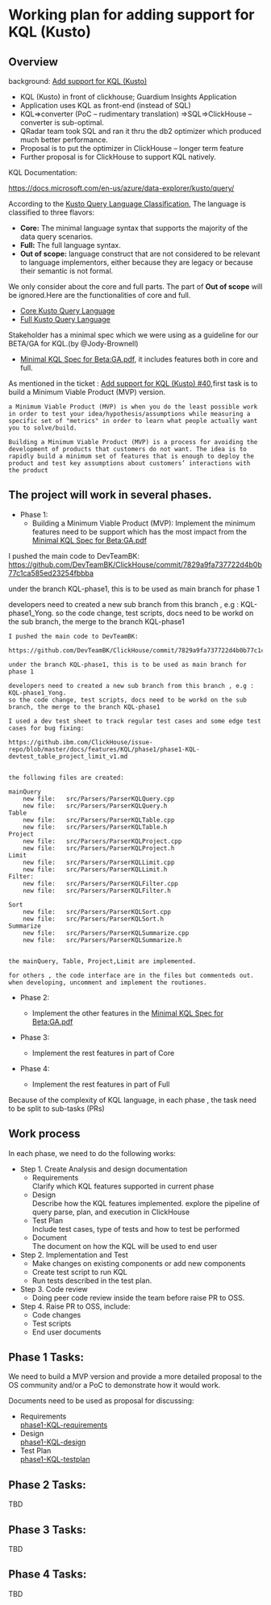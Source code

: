# Working plan for adding support for KQL (Kusto)

## Overview

background:  [Add support for KQL (Kusto)](https://github.ibm.com/ClickHouse/release/issues/40)

- KQL (Kusto) in front of clickhouse; Guardium Insights Application
- Application uses KQL as front-end (instead of SQL)
- KQL=>converter (PoC – rudimentary translation) =>SQL=>ClickHouse – converter is sub-optimal.
- QRadar team took SQL and ran it thru the db2 optimizer which produced much better performance.
- Proposal is to put the optimizer in ClickHouse – longer term feature
- Further proposal is for ClickHouse to support KQL natively.

KQL Documentation:

https://docs.microsoft.com/en-us/azure/data-explorer/kusto/query/

According to the [Kusto Query Language Classification](https://github.com/microsoft/Kusto-Query-Language/blob/master/doc/LanguageMap.md), 
The language is classified to three flavors:
* **Core:** The minimal language syntax that supports the majority of the data query scenarios.
* **Full:** The full language syntax.
* **Out of scope:** language construct that are not considered to be relevant to language implementors, either because they are legacy or because their semantic is not formal.


We only consider about the core and full parts. The part of **Out of scope** will be ignored.Here are the functionalities of core and full.

- [Core Kusto Query Language](KQL-core.md)
- [Full Kusto Query Language](KQL-full.md)

Stakeholder has a minimal spec which we were using as a guideline for our BETA/GA for KQL.(by @Jody-Brownell) 
- [Minimal KQL Spec for Beta:GA.pdf](https://github.ibm.com/ClickHouse/release/files/941181/Minimal.KQL.Spec.for.Beta.GA.pdf), it includes features both in core and full.


As mentioned in the ticket :
[Add support for KQL (Kusto) #40](https://github.ibm.com/ClickHouse/release/issues/40),first task is to build a Minimum Viable Product (MVP) version.

```
a Minimum Viable Product (MVP) is when you do the least possible work in order to test your idea/hypothesis/assumptions while measuring a specific set of "metrics" in order to learn what people actually want you to solve/build.

Building a Minimum Viable Product (MVP) is a process for avoiding the development of products that customers do not want. The idea is to rapidly build a minimum set of features that is enough to deploy the product and test key assumptions about customers’ interactions with the product
``` 


## The project will work in several phases.  
- Phase 1:  
    - Building a Minimum Viable Product (MVP):
    Implement the minimum features need to be support which has the most impact from the [Minimal KQL Spec for Beta:GA.pdf](https://github.ibm.com/ClickHouse/release/files/941181/Minimal.KQL.Spec.for.Beta.GA.pdf)  



I pushed the main code to DevTeamBK:
 https://github.com/DevTeamBK/ClickHouse/commit/7829a9fa737722d4b0b77c1ca585ed23254fbbba

under the branch KQL-phase1, this is to be used as main branch for phase 1

developers need to created a new sub branch from this branch , e.g : KQL-phase1_Yong.
so the code change, test scripts, docs need to be workd on the sub branch, the merge to the branch KQL-phase1  

```
I pushed the main code to DevTeamBK:
 https://github.com/DevTeamBK/ClickHouse/commit/7829a9fa737722d4b0b77c1ca585ed23254fbbba

under the branch KQL-phase1, this is to be used as main branch for phase 1

developers need to created a new sub branch from this branch , e.g : KQL-phase1_Yong.
so the code change, test scripts, docs need to be workd on the sub branch, the merge to the branch KQL-phase1

I used a dev test sheet to track regular test cases and some edge test cases for bug fixing:

https://github.ibm.com/ClickHouse/issue-repo/blob/master/docs/features/KQL/phase1/phase1-KQL-devtest_table_project_limit_v1.md


the following files are created:

mainQuery
	new file:   src/Parsers/ParserKQLQuery.cpp
	new file:   src/Parsers/ParserKQLQuery.h
Table
	new file:   src/Parsers/ParserKQLTable.cpp
	new file:   src/Parsers/ParserKQLTable.h
Project
	new file:   src/Parsers/ParserKQLProject.cpp
	new file:   src/Parsers/ParserKQLProject.h
Limit
	new file:   src/Parsers/ParserKQLLimit.cpp
	new file:   src/Parsers/ParserKQLLimit.h
Filter:
	new file:   src/Parsers/ParserKQLFilter.cpp
	new file:   src/Parsers/ParserKQLFilter.h

Sort
	new file:   src/Parsers/ParserKQLSort.cpp
	new file:   src/Parsers/ParserKQLSort.h
Summarize
	new file:   src/Parsers/ParserKQLSummarize.cpp
	new file:   src/Parsers/ParserKQLSummarize.h


the mainQuery, Table, Project,Limit are implemented.

for others , the code interface are in the files but commenteds out.
when developing, uncomment and implement the routiones.
```

- Phase 2:
    - Implement the other features in the [Minimal KQL Spec for Beta:GA.pdf](https://github.ibm.com/ClickHouse/release/files/941181/Minimal.KQL.Spec.for.Beta.GA.pdf)  

- Phase 3:
    - Implement the rest features in part of Core

- Phase 4:
    - Implement the rest features in part of Full


    
Because of the complexity of KQL language, in each phase , the task need to be split to sub-tasks (PRs)


## Work process
In each phase, we need to do the following works:

- Step 1. Create Analysis and design documentation
    - Requirements  
        Clarify which KQL features supported in current phase
    - Design  
        Describe how the KQL features implemented. explore the pipeline of query parse, plan, and execution in ClickHouse
    - Test Plan  
         Include test cases, type of tests and how to test be performed
    - Document  
        The document on how the KQL will be used to end user
- Step 2. Implementation and Test  
    - Make changes on existing components or add new components  
    - Create test script to run KQL  
    - Run tests described in the test plan.  
- Step 3. Code review  
    - Doing peer code review inside the team before raise PR to OSS. 
- Step 4. Raise PR to OSS, include:  
   - Code changes  
   - Test scripts  
   - End user documents  


## Phase 1 Tasks:
We need to build a MVP version and provide a more detailed proposal to the OS community and/or a PoC to demonstrate how it would work.

Documents need to be used as proposal for discussing:
- Requirements  
    [phase1-KQL-requirements](phase1/phase1-KQL-requirements.md)
- Design  
    [phase1-KQL-design](phase1/phase1-KQL-requirements.md)
- Test Plan   
    [phase1-KQL-testplan](phase1/phase1-KQL-testplan.md)


## Phase 2 Tasks:
 TBD
## Phase 3 Tasks:
TBD
## Phase 4 Tasks:  
TBD